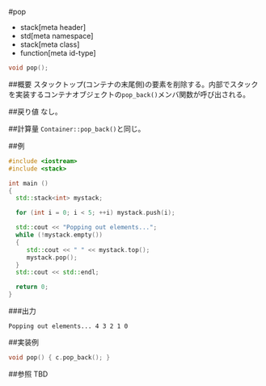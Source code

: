 #pop
* stack[meta header]
* std[meta namespace]
* stack[meta class]
* function[meta id-type]

```cpp
void pop();
```

##概要
スタックトップ(コンテナの末尾側)の要素を削除する。内部でスタックを実装するコンテナオブジェクトの`pop_back()`メンバ関数が呼び出される。


##戻り値
なし。


##計算量
`Container::pop_back()`と同じ。


##例
```cpp
#include <iostream>
#include <stack>

int main ()
{
  std::stack<int> mystack;

  for (int i = 0; i < 5; ++i) mystack.push(i);

  std::cout << "Popping out elements...";
  while (!mystack.empty())
  {
     std::cout << " " << mystack.top();
     mystack.pop();
  }
  std::cout << std::endl;

  return 0;
}
```

###出力
```
Popping out elements... 4 3 2 1 0 
```

##実装例
```cpp
void pop() { c.pop_back(); }
```

##参照
TBD
